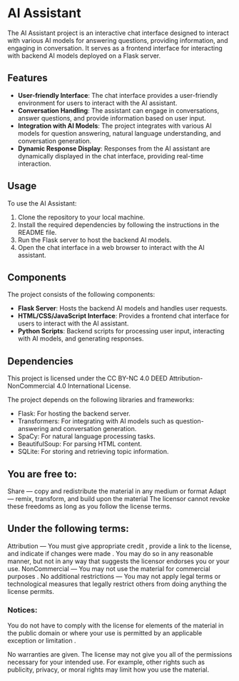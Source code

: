 # AI Assistant

The AI Assistant project is an interactive chat interface designed to interact with various AI models for answering questions, providing information, and engaging in conversation. It serves as a frontend interface for interacting with backend AI models deployed on a Flask server.

## Features

- **User-friendly Interface**: The chat interface provides a user-friendly environment for users to interact with the AI assistant.
- **Conversation Handling**: The assistant can engage in conversations, answer questions, and provide information based on user input.
- **Integration with AI Models**: The project integrates with various AI models for question answering, natural language understanding, and conversation generation.
- **Dynamic Response Display**: Responses from the AI assistant are dynamically displayed in the chat interface, providing real-time interaction.

## Usage

To use the AI Assistant:

1. Clone the repository to your local machine.
2. Install the required dependencies by following the instructions in the README file.
3. Run the Flask server to host the backend AI models.
4. Open the chat interface in a web browser to interact with the AI assistant.

## Components

The project consists of the following components:

- **Flask Server**: Hosts the backend AI models and handles user requests.
- **HTML/CSS/JavaScript Interface**: Provides a frontend chat interface for users to interact with the AI assistant.
- **Python Scripts**: Backend scripts for processing user input, interacting with AI models, and generating responses.

## Dependencies

This project is licensed under the CC BY-NC 4.0 DEED Attribution-NonCommercial 4.0 International License.

The project depends on the following libraries and frameworks:

- Flask: For hosting the backend server.
- Transformers: For integrating with AI models such as question-answering and conversation generation.
- SpaCy: For natural language processing tasks.
- BeautifulSoup: For parsing HTML content.
- SQLite: For storing and retrieving topic information.


## You are free to:
Share — copy and redistribute the material in any medium or format
Adapt — remix, transform, and build upon the material
The licensor cannot revoke these freedoms as long as you follow the license terms.

## Under the following terms:
Attribution — You must give appropriate credit , provide a link to the license, and indicate if changes were made . You may do so in any reasonable manner, but not in any way that suggests the licensor endorses you or your use.
NonCommercial — You may not use the material for commercial purposes .
No additional restrictions — You may not apply legal terms or technological measures that legally restrict others from doing anything the license permits.
### Notices:
You do not have to comply with the license for elements of the material in the public domain or where your use is permitted by an applicable exception or limitation .

No warranties are given. The license may not give you all of the permissions necessary for your intended use. For example, other rights such as publicity, privacy, or moral rights may limit how you use the material.
